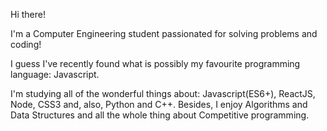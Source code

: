 Hi there!

I'm a Computer Engineering student passionated for solving problems and coding!

I guess I've recently found what is possibly my favourite programming language: Javascript.

I'm studying all of the wonderful things about: Javascript(ES6+), ReactJS, Node, CSS3 and, also, Python and C++.
Besides, I enjoy Algorithms and Data Structures and all the whole thing about Competitive programming.

<!--
**marcelovalois/marcelovalois** is a ✨ _special_ ✨ repository because its `README.md` (this file) appears on your GitHub profile.

Here are some ideas to get you started:

- 🔭 I’m currently working on ...
- 🌱 I’m currently learning ...
- 👯 I’m looking to collaborate on ...
- 🤔 I’m looking for help with ...
- 💬 Ask me about ...
- 📫 How to reach me: ...
- 😄 Pronouns: ...
- ⚡ Fun fact: ...
-->
